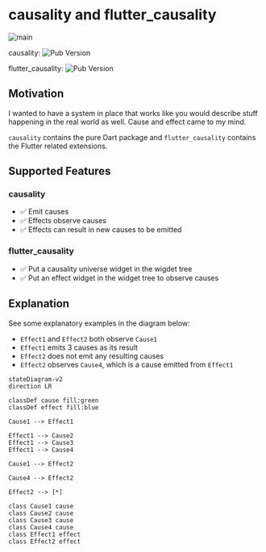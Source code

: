 # causality and flutter_causality

![main](https://github.com/Goddchen/causality/actions/workflows/main.yaml/badge.svg)

causality: ![Pub Version](https://img.shields.io/pub/v/causality)

flutter_causality: ![Pub Version](https://img.shields.io/pub/v/flutter_causality)

## Motivation

I wanted to have a system in place that works like you would describe stuff
happening in the real world as well. Cause and effect came to my mind.

`causality` contains the pure Dart package and `flutter_causality` contains
the Flutter related extensions.

## Supported Features

### causality

- ✅ Emit causes
- ✅ Effects observe causes
- ✅ Effects can result in new causes to be emitted

### flutter_causality

- ✅ Put a causality universe widget in the wigdet tree
- ✅ Put an effect widget in the widget tree to observe causes

## Explanation

See some explanatory examples in the diagram below:

- `Effect1` and `Effect2` both observe `Cause1`
- `Effect1` emits 3 causes as its result
- `Effect2` does not emit any resulting causes
- `Effect2` observes `Cause4`, which is a cause emitted from `Effect1`

```mermaid
stateDiagram-v2
direction LR

classDef cause fill:green
classDef effect fill:blue

Cause1 --> Effect1

Effect1 --> Cause2
Effect1 --> Cause3
Effect1 --> Cause4

Cause1 --> Effect2

Cause4 --> Effect2

Effect2 --> [*]

class Cause1 cause
class Cause2 cause
class Cause3 cause
class Cause4 cause
class Effect1 effect
class Effect2 effect
```
